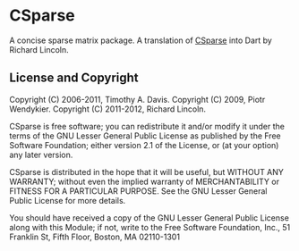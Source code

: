 CSparse
=======

A concise sparse matrix package. A translation of
[CSparse](https://www.cise.ufl.edu/research/sparse/CSparse/) into Dart
by Richard Lincoln.

License and Copyright
---------------------

Copyright (C) 2006-2011, Timothy A. Davis.
Copyright (C) 2009, Piotr Wendykier.
Copyright (C) 2011-2012, Richard Lincoln.

CSparse is free software; you can redistribute it and/or
modify it under the terms of the GNU Lesser General Public
License as published by the Free Software Foundation; either
version 2.1 of the License, or (at your option) any later version.

CSparse is distributed in the hope that it will be useful,
but WITHOUT ANY WARRANTY; without even the implied warranty of
MERCHANTABILITY or FITNESS FOR A PARTICULAR PURPOSE.  See the GNU
Lesser General Public License for more details.

You should have received a copy of the GNU Lesser General Public
License along with this Module; if not, write to the Free Software
Foundation, Inc., 51 Franklin St, Fifth Floor, Boston, MA  02110-1301
